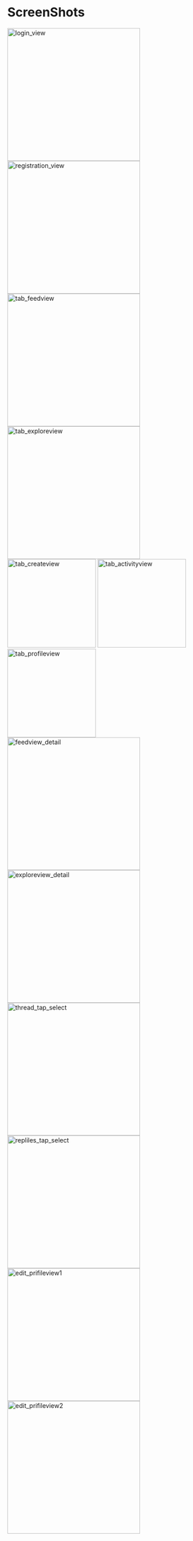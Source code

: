 # ScreenShots

<div style="display: inline-block;">
    <img src="ScreenShots/login_view.png" alt="login_view" width="300"/>
    <img src="ScreenShots/registration_view.png" alt="registration_view" width="300"/>
</div>

<div style="display: inline-block;">
    <img src="ScreenShots/tab_feedview.png" alt="tab_feedview" width="300"/>
    <img src="ScreenShots/tab_exploreview.png" alt="tab_exploreview" width="300"/>
</div>

<div style="display: inline-block;">
    <img src="ScreenShots/tab_createview.png" alt="tab_createview" width="200"/>
    <img src="ScreenShots/tab_activityview.png" alt="tab_activityview" width="200"/>
<img src="ScreenShots/tab_profileview.png" alt="tab_profileview" width="200"/>
</div>


<div style="display: inline-block;">
    <img src="ScreenShots/feedview_detail.png" alt="feedview_detail" width="300"/>
    <img src="ScreenShots/exploreview_detail.png" alt="exploreview_detail" width="300"/>
</div>

<div style="display: inline-block;">
    <img src="ScreenShots/thread_tap_select.png" alt="thread_tap_select" width="300"/>
    <img src="ScreenShots/repliles_tap_select.png" alt="repliles_tap_select" width="300"/>
</div>

<div style="display: inline-block;">
    <img src="ScreenShots/edit_prifileview1.png" alt="edit_prifileview1" width="300"/>
    <img src="ScreenShots/edit_prifileview2.png" alt="edit_prifileview2" width="300"/>
</div>

